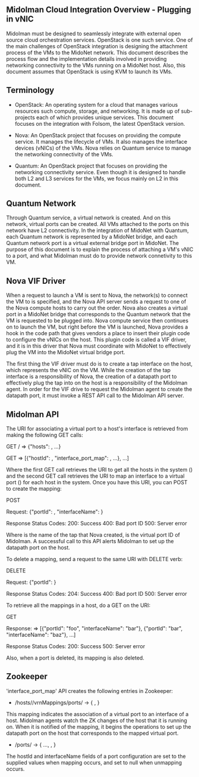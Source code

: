 ## Midolman Cloud Integration Overview - Plugging in vNIC

Midolman must be designed to seamlessly integrate with external open source
cloud orchestration services.  OpenStack is one such service. One of the
main challenges of OpenStack integration is designing the attachment 
process of the VMs to the MidoNet network.  This document describes the
process flow and the implementation details involved in providing networking
connectivity to the VMs running on a MidoNet host.  Also, this document
assumes that OpenStack is using KVM to launch its VMs.

## Terminology

- OpenStack: An operating system for a cloud that manages various resources
such compute, storage, and networking.  It is made up of sub-projects each
of which provides unique services.  This document focuses on the integration
with Folsom, the latest OpenStack version.

- Nova: An OpenStack project that focuses on providing the compute service.
It manages the lifecycle of VMs.  It also manages the interface devices
(vNICs) of the VMs.  Nova relies on Quantum service to manage the networking
connectivity of the VMs.

- Quantum: An OpenStack project that focuses on providing the networking
connectivity service.  Even though it is designed to handle both L2 and
L3 services for the VMs, we focus mainly on L2 in this document.  

## Quantum Network

Through Quantum service, a virtual network is created.  And on this network, 
virtual ports can be created.  All VMs attached to the ports on this network 
have L2 connectivity.  In the integration of MidoNet with Quantum, each
Quantum network is represented by a MidoNet bridge, and each Quantum network
port is a virtual external bridge port in MidoNet.  The purpose of this
document is to explain the process of attaching a VM's vNIC to a port, and
what Midolman must do to provide network connetivity to this VM.

## Nova VIF Driver

When a request to launch a VM is sent to Nova, the network(s) to connect the
VM to is specified, and the Nova API server sends a request to one of
the Nova compute hosts to carry out the order.  Nova also creates a virtual
port in a MidoNet bridge that corresponds to the Quantum network that the VM
is requested to be plugged into.  Nova compute service then continues on to 
launch the VM, but right before the VM is launched, Nova provides a hook in
the code path that gives vendors a place to insert their plugin code to 
configure the vNICs on the host.  This plugin code is called a VIF driver, and 
it is in this driver that Nova must coordinate with MidoNet to effectively plug 
the VM into the MidoNet virtual bridge port.

The first thing the VIF driver must do is to create a tap interface on the
host, which represents the vNIC on the VM.  While the creation of the tap
interface is a responsibility of Nova, the creation of a datapath port to
effectively plug the tap into on the host is a responsibility of the Midolman
agent.  In order for the VIF drive to request the Midolman agent to create the
datapath port, it must invoke a REST API call to the Midolman API server.


## Midolman API

The URI for associating a virtual port to a host's interface is retrieved from
making the following GET calls:

GET / 
=> {"hosts": <hostsUri>, ...}

GET <hostsUri>
=> [{"hostId": <hostId>, "interface_port_map": <interfacePortMapUri>, ...},
    ...]

Where the first GET call retrieves the URI to get all the hosts in the system
(<hostsUri>) and the second GET call retrieves the URI to map an interface to a
virtual port (<interfacePortMapUri>) for each host in the system.  Once you
have this URI, you can POST to create the mapping:

POST <interfacePortMapUri>

Request:
{"portId": <portId>, "interfaceName": <interfaceName>}

Response Status Codes:
200: Success
400: Bad port ID
500: Server error

Where <interfaceName> is the name of the tap that Nova created, <portId> is the
virtual port ID of Midolman.  A successful call to this API alerts Midolman to
set up the datapath port on the host. 

To delete a mapping, send a request to the same URI with DELETE verb:

DELETE <interfacePortMapUri>

Request:
{"portId": <portId>}

Response Status Codes:
204: Success
400: Bad port ID
500: Server error

To retrieve all the mappings in a host, do a GET on the URI:

GET <interfacePortMapUri>

Response:
=> [{"portId": "foo", "interfaceName": "bar"},
    {"portId": "bar", "interfaceName": "baz"},
    ...]

Response Status Codes:
200: Success
500: Server error

Also, when a port is deleted, its mapping is also deleted.


## Zookeeper

'interface_port_map' API creates the following entries in Zookeeper:

- /hosts/<hostId>/vrnMappings/ports/<portId> -> { <portId>, <interfaceName> }

This mapping indicates the association of a virtual port to an interface of a
host.  Midolman agents watch the ZK changes of the host that it is running on.
When it is notified of the mapping, it begins the operations to set up the
datapath port on the host that corresponds to the mapped virtual port.
 
- /ports/<portId> -> { ..., <hostId>, <interfaceName> } 

The hostId and interfaceName fields of a port configuration are set to the
supplied values when mapping occurs, and set to null when unmapping occurs.

